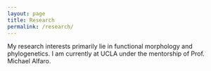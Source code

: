 ```yaml
---
layout: page
title: Research
permalink: /research/
---
```


My research interests primarily lie in functional morphology and phylogenetics. I am currently at UCLA 
under the mentorship of Prof. Michael Alfaro. 

 



